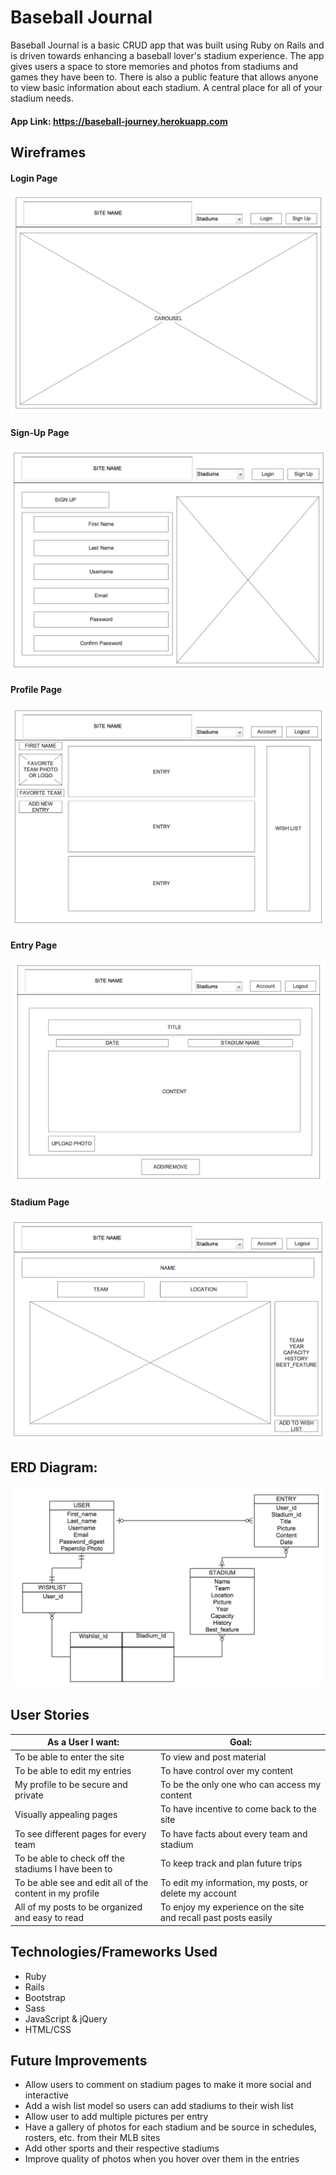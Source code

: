 # Baseball Journal

 Baseball Journal is a basic CRUD app that was built using Ruby on Rails and is driven towards enhancing a baseball lover's stadium experience. The app gives users a space to store memories and photos from stadiums and games they have been to. There is also a public feature that allows anyone to view basic information about each stadium. A central place for all of your stadium needs.

#### App Link: https://baseball-journey.herokuapp.com

## Wireframes
#### Login Page
![Login Page](app/assets/images/first.png)

#### Sign-Up Page
![Signup Page](app/assets/images/signup.png)

#### Profile Page
![Profile Page](app/assets/images/profile.png)

#### Entry Page
![Entry Page](app/assets/images/entry.png)

#### Stadium Page
![Entry Page](app/assets/images/stadium.png)

## ERD Diagram:
![ERD](app/assets/images/erd.png)

## User Stories

| As a User I want:  |Goal:           |
| -------------       |-------------|
| To be able to enter the site     | To view and post material |
| To be able to edit my entries    | To have control over my content      |
| My profile to be secure and private | To be the only one who can access my content    |
| Visually appealing pages | To have incentive to come back to the site    |
| To see different pages for every team | To have facts about every team and stadium   |
| To be able to check off the stadiums I have been to | To keep track and plan future trips   |
| To be able see and edit all of the content in my profile| To edit my information, my posts, or delete my account |
| All of my posts to be organized and easy to read| To enjoy my experience on the site and recall past posts easily |

## Technologies/Frameworks Used
* Ruby
* Rails
* Bootstrap
* Sass
* JavaScript & jQuery
* HTML/CSS

## Future Improvements
* Allow users to comment on stadium pages to make it more social and interactive
* Add a wish list model so users can add stadiums to their wish list
* Allow user to add multiple pictures per entry
* Have a gallery of photos for each stadium and be source in schedules, rosters, etc. from their MLB sites
* Add other sports and their respective stadiums
* Improve quality of photos when you hover over them in the entries
